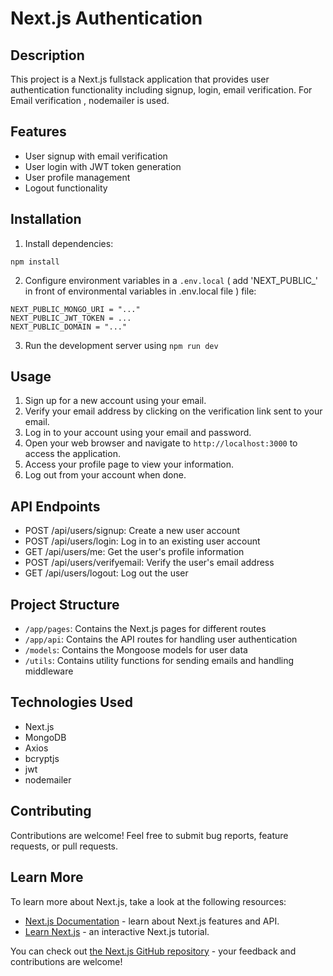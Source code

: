 # Next.js Authentication

## Description
This project is a Next.js fullstack application that provides user authentication functionality including signup, login, email verification. For Email verification , nodemailer is used.

## Features
- User signup with email verification
- User login with JWT token generation
- User profile management
- Logout functionality

## Installation

1. Install dependencies:
```
npm install
```
2. Configure environment variables in a `.env.local` ( add 'NEXT_PUBLIC_' in front of environmental variables in .env.local file ) file:
```
NEXT_PUBLIC_MONGO_URI = "..."
NEXT_PUBLIC_JWT_TOKEN = ...
NEXT_PUBLIC_DOMAIN = "..." 
```
3. Run the development server using `npm run dev`

## Usage
1. Sign up for a new account using your email.
2. Verify your email address by clicking on the verification link sent to your email.
3. Log in to your account using your email and password.
4. Open your web browser and navigate to `http://localhost:3000` to access the application.
5. Access your profile page to view your information.
6. Log out from your account when done.

## API Endpoints
- POST /api/users/signup: Create a new user account
- POST /api/users/login: Log in to an existing user account
- GET /api/users/me: Get the user's profile information
- POST /api/users/verifyemail: Verify the user's email address
- GET /api/users/logout: Log out the user

## Project Structure
- `/app/pages`: Contains the Next.js pages for different routes
- `/app/api`: Contains the API routes for handling user authentication
- `/models`: Contains the Mongoose models for user data
- `/utils`: Contains utility functions for sending emails and handling middleware

## Technologies Used
- Next.js
- MongoDB
- Axios
- bcryptjs
- jwt
- nodemailer

## Contributing
Contributions are welcome! Feel free to submit bug reports, feature requests, or pull requests.

## Learn More

To learn more about Next.js, take a look at the following resources:

- [Next.js Documentation](https://nextjs.org/docs) - learn about Next.js features and API.
- [Learn Next.js](https://nextjs.org/learn) - an interactive Next.js tutorial.

You can check out [the Next.js GitHub repository](https://github.com/vercel/next.js/) - your feedback and contributions are welcome!

